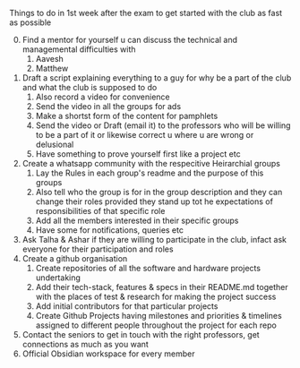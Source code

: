 Things to do in 1st week after the exam to get started with the club as fast as possible

0. Find a mentor for yourself u can discuss the technical and managemental difficulties with
	1. Aavesh
	2. Matthew 
1. Draft a script explaining everything to a guy for why be a part of the club and what the club is supposed to do
	1. Also record a video for convenience
	2. Send the video in all the groups for ads
	3. Make a shortst form of the content for pamphlets
	4. Send the video or Draft (email it) to the professors who will be willing to be a part of it or likewise correct u where u are wrong or delusional
	5. Have something to prove yourself first like a project etc
2. Create a whatsapp community with the respecitive Heirarchial groups 
	1. Lay the Rules in each group's readme and the purpose of this groups 
	2. Also tell who the group is for in the group description and they can change their roles provided they stand up tot he expectations of responsibilities of that specific role 
	3. Add all the members interested in their specific groups 
	4. Have some for notifications, queries etc
3. Ask Talha & Ashar if they are willing to participate in the club, infact ask everyone for their participation and roles 
4. Create a github organisation
	1. Create repositories of all the software and hardware projects undertaking
	2. Add their tech-stack, features & specs in their README.md together with the places of test & research for making the project success
	3. Add initial contributors for that particular projects 
	4. Create Github Projects having milestones and priorities & timelines assigned to different people throughout the project for each repo  
5. Contact the seniors to get in touch with the right professors, get connections as much as you want
6. Official Obsidian workspace for every member 